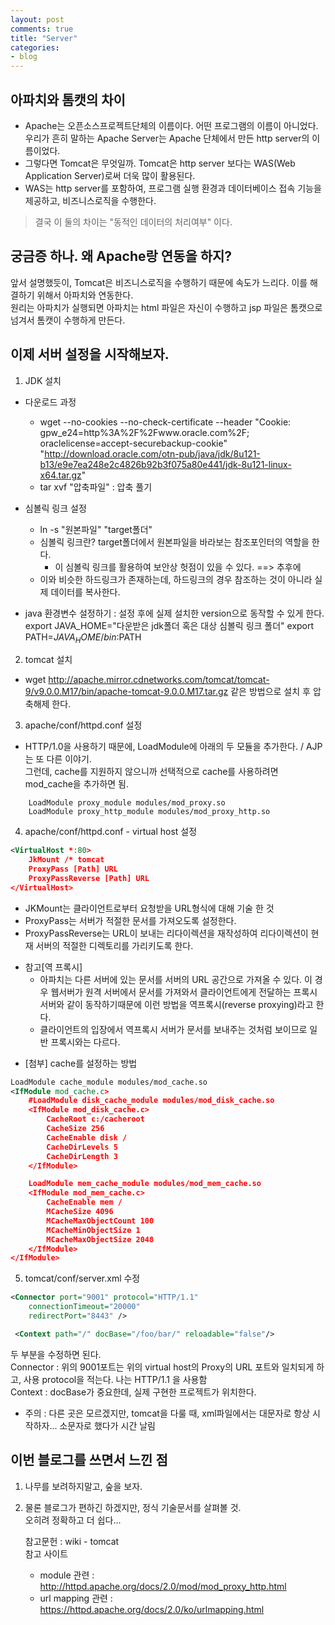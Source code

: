 ```yaml
---
layout: post
comments: true
title: "Server"
categories:
- blog
---
```


## 아파치와 톰캣의 차이   
- Apache는 오픈소스프로젝트단체의 이름이다. 어떤 프로그램의 이름이 아니었다.   
우리가 흔히 말하는 Apache Server는 Apache 단체에서 만든 http server의 이름이었다.   
- 그렇다면 Tomcat은 무엇일까. Tomcat은 http server 보다는 WAS(Web Application Server)로써 더욱 많이 활용된다.  
- WAS는 http server를 포함하여, 프로그램 실행 환경과 데이터베이스 접속 기능을 제공하고, 비즈니스로직을 수행한다.   

> 결국 이 둘의 차이는 "동적인 데이터의 처리여부" 이다.  

## 궁금증 하나. 왜 Apache랑 연동을 하지?
앞서 설명했듯이, Tomcat은 비즈니스로직을 수행하기 때문에 속도가 느리다. 이를 해결하기 위해서 아파치와 연동한다.   
원리는 아파치가 실행되면 아파치는 html 파일은 자신이 수행하고 jsp 파일은 톰캣으로 넘겨서 톰캣이 수행하게 만든다.  



## 이제 서버 설정을 시작해보자.

1. JDK 설치
- 다운로드 과정
	- wget --no-cookies --no-check-certificate --header "Cookie: gpw_e24=http%3A%2F%2Fwww.oracle.com%2F; oraclelicense=accept-securebackup-cookie" "http://download.oracle.com/otn-pub/java/jdk/8u121-b13/e9e7ea248e2c4826b92b3f075a80e441/jdk-8u121-linux-x64.tar.gz"
	- tar xvf "압축파일" : 압축 풀기
- 심볼릭 링크 설정
	- ln -s "원본파일" "target폴더"
	- 심볼릭 링크란? target폴더에서 원본파일을 바라보는 참조포인터의 역할을 한다.
		- 이 심볼릭 링크를 활용하여 보안상 헛점이 있을 수 있다. ==> 추후에
	- 이와 비슷한 하드링크가 존재하는데, 하드링크의 경우 참조하는 것이 아니라 실제 데이터를 복사한다.
	
- java 환경변수 설정하기 : 설정 후에 실제 설치한 version으로 동작할 수 있게 한다.
	export JAVA_HOME="다운받은 jdk폴더 혹은 대상 심볼릭 링크 폴더"
	export PATH=$JAVA_HOME/bin:$PATH

	
2. tomcat 설치
- wget http://apache.mirror.cdnetworks.com/tomcat/tomcat-9/v9.0.0.M17/bin/apache-tomcat-9.0.0.M17.tar.gz
같은 방법으로 설치 후 압축해제 한다.
	
	
	
3. apache/conf/httpd.conf 설정
- HTTP/1.0을 사용하기 때문에, LoadModule에 아래의 두 모듈을 추가한다. / AJP는 또 다른 이야기.   
그런데, cache를 지원하지 않으니까 선택적으로 cache를 사용하려면 mod_cache을 추가하면 됨.   
```
	LoadModule proxy_module modules/mod_proxy.so    
	LoadModule proxy_http_module modules/mod_proxy_http.so   
```


4. apache/conf/httpd.conf - virtual host 설정

```xml
<VirtualHost *:80>   
    JkMount /* tomcat   
    ProxyPass [Path] URL   
    ProxyPassReverse [Path] URL   
</VirtualHost>
```

- JKMount는 클라이언트로부터 요청받을 URL형식에 대해 기술 한 것   
- ProxyPass는 서버가 적절한 문서를 가져오도록 설정한다.   
- ProxyPassReverse는 URL이 보내는 리다이렉션을 재작성하여 리다이렉션이 현재 서버의 적절한 디렉토리를 가리키도록 한다.   
 * 참고[역 프록시]
	- 아파치는 다른 서버에 있는 문서를 서버의 URL 공간으로 가져올 수 있다. 이 경우 웹서버가 원격 서버에서 문서를 가져와서 클라이언트에게 전달하는 프록시 서버와 같이 동작하기때문에 이런 방법을 역프록시(reverse proxying)라고 한다.    
	- 클라이언트의 입장에서 역프록시 서버가 문서를 보내주는 것처럼 보이므로 일반 프록시와는 다르다.   


- [첨부] cache를 설정하는 방법   

```xml
LoadModule cache_module modules/mod_cache.so   
<IfModule mod_cache.c>   
	#LoadModule disk_cache_module modules/mod_disk_cache.so   
	<IfModule mod_disk_cache.c>   
		CacheRoot c:/cacheroot   
		CacheSize 256   
		CacheEnable disk /   
		CacheDirLevels 5   
		CacheDirLength 3   
	</IfModule>    

	LoadModule mem_cache_module modules/mod_mem_cache.so   
	<IfModule mod_mem_cache.c>   
		CacheEnable mem /   
		MCacheSize 4096   
		MCacheMaxObjectCount 100   
		MCacheMinObjectSize 1   
		MCacheMaxObjectSize 2048   
	</IfModule>   
</IfModule>   
```

5. tomcat/conf/server.xml 수정

```xml
<Connector port="9001" protocol="HTTP/1.1"   
	connectionTimeout="20000"   
	redirectPort="8443" />   
```

```xml
 <Context path="/" docBase="/foo/bar/" reloadable="false"/>
```

두 부분을 수정하면 된다.   
Connector : 위의 9001포트는 위의 virtual host의 Proxy의 URL 포트와 일치되게 하고, 사용 protocol을 적는다. 나는 HTTP/1.1 을 사용함   
Context : docBase가 중요한데, 실제 구현한 프로젝트가 위치한다.   

* 주의 : 다른 곳은 모르겠지만, tomcat을 다룰 때, xml파일에서는 대문자로 항상 시작하자... 소문자로 했다가 시간 날림   
	
	
## 이번 블로그를 쓰면서 느낀 점   
 1. 나무를 보려하지말고, 숲을 보자.   
 2. 물론 블로그가 편하긴 하겠지만, 정식 기술문서를 살펴볼 것.   
	오히려 정확하고 더 쉽다...   
	
	
	참고문헌 : wiki - tomcat   
	참고 사이트   
	 - module 관련 : http://httpd.apache.org/docs/2.0/mod/mod_proxy_http.html   
	 - url mapping 관련 : https://httpd.apache.org/docs/2.0/ko/urlmapping.html   